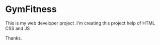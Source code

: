 # GymFitness
This is my web developer project .I'm creating this project help of HTML CSS and JS      

 
 
 
 
 
 
 
 
 
 Thanks.

